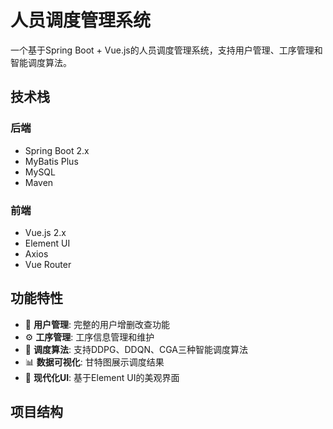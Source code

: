 # 人员调度管理系统

一个基于Spring Boot + Vue.js的人员调度管理系统，支持用户管理、工序管理和智能调度算法。

## 技术栈

### 后端
- Spring Boot 2.x
- MyBatis Plus
- MySQL
- Maven

### 前端
- Vue.js 2.x
- Element UI
- Axios
- Vue Router

## 功能特性

- 👥 **用户管理**: 完整的用户增删改查功能
- ⚙️ **工序管理**: 工序信息管理和维护
- 🤖 **调度算法**: 支持DDPG、DDQN、CGA三种智能调度算法
- 📊 **数据可视化**: 甘特图展示调度结果
- 🎨 **现代化UI**: 基于Element UI的美观界面

## 项目结构
